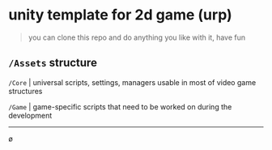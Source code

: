 # unity template for 2d game (urp)
>you can clone this repo and do anything you like with it, have fun

## `/Assets` structure
`/Core` | universal scripts, settings, managers usable in most of video game structures

`/Game` | game-specific scripts that need to be worked on during the development

---
ø

